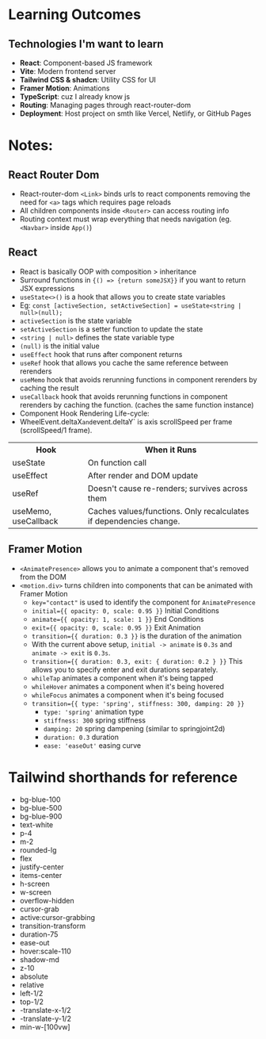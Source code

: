 # Learning Outcomes

## Technologies I'm want to learn
- **React**: Component-based JS framework
- **Vite**: Modern frontend server
- **Tailwind CSS & shadcn**: Utility CSS for UI
- **Framer Motion**: Animations
- **TypeScript**: cuz I already know js
- **Routing**: Managing pages through react-router-dom
- **Deployment**: Host project on smth like Vercel, Netlify, or GitHub Pages

# Notes:

## React Router Dom
- React-router-dom `<Link>` binds urls to react components removing the need for `<a>` tags which requires page reloads
- All children components inside `<Router>` can access routing info
- Routing context must wrap everything that needs navigation (eg. `<Navbar>` inside `App()`)

## React
- React is basically OOP with composition > inheritance
- Surround functions in `{() => {return someJSX}}` if you want to return JSX expressions
- `useState<>()` is a hook that allows you to create state variables
 - Eg: `const [activeSection, setActiveSection] = useState<string | null>(null);`
 - `activeSection` is the state variable
 - `setActiveSection` is a setter function to update the state
 - `<string | null>` defines the state variable type
 - `(null)` is the initial value
- `useEffect` hook that runs after component returns
- `useRef` hook that allows you cache the same reference between rerenders
- `useMemo` hook that avoids rerunning functions in component rerenders by caching the result
- `useCallback` hook that avoids rerunning functions in component rerenders by caching the function. (caches the same function instance)
- Component Hook Rendering Life-cycle:
- WheelEvent.deltaX` and `event.deltaY` is axis scrollSpeed per frame (scrollSpeed/1 frame). 

<table>
  <tr>
    <th>Hook</th>
    <th>When it Runs</th>
  </tr>
  <tr>
    <td>useState</td>
    <td>On function call</td>
  </tr>
  <tr>
    <td>useEffect</td>
    <td>After render and DOM update</td>
  </tr>
  <tr>
    <td>useRef</td>
    <td>Doesn't cause re-renders; survives across them</td>
  </tr>
  <tr>
    <td>useMemo, useCallback</td>
    <td>Caches values/functions. Only recalculates if dependencies change.
</td>
  </tr>
</table>

## Framer Motion
- `<AnimatePresence>` allows you to animate a component that's removed from the DOM
- `<motion.div>` turns children into components that can be animated with Framer Motion
  - `key="contact"` is used to identify the component for `AnimatePresence`
  - `initial={{ opacity: 0, scale: 0.95 }}` Initial Conditions
  - `animate={{ opacity: 1, scale: 1 }}` End Conditions
  - `exit={{ opacity: 0, scale: 0.95 }}` Exit Animation
  - `transition={{ duration: 0.3 }}` is the duration of the animation
  - With the current above setup, `initial -> animate` is `0.3s` and `animate -> exit` is `0.3s`.
  - `transition={{ duration: 0.3, exit: { duration: 0.2 } }}` This allows you to specify enter and exit durations separately.
  - `whileTap` animates a component when it's being tapped
  - `whileHover` animates a component when it's being hovered
  - `whileFocus` animates a component when it's being focused
  - `transition={{ type: 'spring', stiffness: 300, damping: 20 }}`
    - `type: 'spring'` animation type
    - `stiffness: 300` spring stiffness 
    - `damping: 20` spring dampening (similar to springjoint2d)
    - `duration: 0.3` duration
    - `ease: 'easeOut'` easing curve


# Tailwind shorthands for reference
- bg-blue-100 <!-- light version -->
- bg-blue-500 <!-- normal version -->
- bg-blue-900 <!-- dark version -->
- text-white <!-- white text -->
- p-4 <!-- padding 4 -->
- m-2 <!-- margin 2 -->
- rounded-lg <!-- rounded corners -->
- flex <!-- flex container -->
- justify-center <!-- justify content center -->
- items-center <!-- align items center -->
- h-screen <!-- height of screen -->
- w-screen <!-- width of screen -->
- overflow-hidden <!-- overflow hidden -->
- cursor-grab <!-- grab cursor -->
- active:cursor-grabbing <!-- grab cursor when active -->
- transition-transform <!-- transition transform --> 
- duration-75 <!-- duration 75ms -->
- ease-out <!-- ease out -->
- hover:scale-110 <!-- on hover: scale 110% -->
- shadow-md <!-- shadow medium -->
- z-10 <!-- z-index 10 -->
- absolute <!-- absolute positioning -->
- relative <!-- relative positioning -->
- left-1/2 <!-- left 50% -->
- top-1/2 <!-- top 50% -->
- -translate-x-1/2 <!-- translate x -50% -->
- -translate-y-1/2 <!-- translate y -50% -->
- min-w-[100vw] <!-- min width 100vw -->



